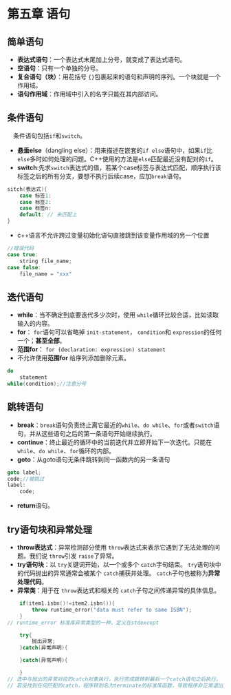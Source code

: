 <!--
 * @Descripttion: 
 * @version: 
 * @Author: Li Jiaxin
 * @Date: 2021-09-27 21:19:16
 * @LastEditors: Li Jiaxin
 * @LastEditTime: 2021-09-27 21:52:39
-->
# 第五章 语句

## 简单语句

- **表达式语句**：一个表达式末尾加上分号，就变成了表达式语句。
- **空语句**：只有一个单独的分号。
- **复合语句（块）**：用花括号 `{}`包裹起来的语句和声明的序列。一个块就是一个作用域。
- **语句作用域**：作用域中引入的名字只能在其内部访问。

## 条件语句
&ensp;&ensp;条件语句包括`if`和`switch`。
- **悬垂else**（dangling else）：用来描述在嵌套的`if else`语句中，如果`if`比`else`多时如何处理的问题。C++使用的方法是`else`匹配最近没有配对的`if`。
- **switch**:先求`switch`表达式的值，若某个case标签与表达式匹配，顺序执行该标签之后的所有分支，要想不执行后续case，应加`break`语句。
```cpp
sitch(表达式){
    case 标签1:
    case 标签2:
    case 标签n:
    default: // 未匹配上
}
```
- c++语言不允许跨过变量初始化语句直接跳到该变量作用域的另一个位置
```CPP
//错误代码
case true:
    string file_name;
case false:
    file_name = "xxx"
```

## 迭代语句

- **while**：当不确定到底要迭代多少次时，使用 `while`循环比较合适，比如读取输入的内容。
- **for**： `for`语句可以省略掉 `init-statement`， `condition`和 `expression`的任何一个；**甚至全部**。
- **范围for**： `for (declaration: expression) statement`
- 不允许使用**范围for** 给序列添加删除元素。
```cpp
do
    statement
while(condition);//注意分号
```

## 跳转语句

- **break**：`break`语句负责终止离它最近的`while`、`do while`、`for`或者`switch`语句，并从这些语句之后的第一条语句开始继续执行。
- **continue**：终止最近的循环中的当前迭代并立即开始下一次迭代。只能在`while`、`do while`、`for`循环的内部。
- **goto**：从goto语句无条件跳转到同一函数内的另一条语句
```cpp
goto label;
code;//被跳过
label:
    code;
```
- **return**语句。

## try语句块和异常处理

- **throw表达式**：异常检测部分使用 `throw`表达式来表示它遇到了无法处理的问题。我们说 `throw`引发 `raise`了异常。
- **try语句块**：以 `try`关键词开始，以一个或多个 `catch`字句结束。 `try`语句块中的代码抛出的异常通常会被某个 `catch`捕获并处理。 `catch`子句也被称为**异常处理代码**。
- **异常类**：用于在 `throw`表达式和相关的 `catch`子句之间传递异常的具体信息。

```cpp
    if(item1.isbn()!=item2.isbn()){
        throw runtime_error("data must refer to same ISBN");
    }
// runtime_error 标准库异常类型的一种，定义在stdexcept

    try{
        抛出异常;
    }catch(异常声明){

    }catch(异常声明){

    }
// 选中与抛出的异常对应的catch对象执行，执行完成跳转到最后一个catch语句之后执行。
// 若没找到任何匹配的catch，程序转到名为terminate的标准库函数，导致程序非正常退出。
```

